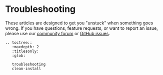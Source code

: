 # Troubleshooting

These articles are designed to get you "unstuck" when something goes wrong. If you have questions, feature requests, or want to report an issue, please use our [community forum](https://discuss.streamlit.io/) or [GitHub issues](https://github.com/streamlit/streamlit/issues).

```eval_rst
.. toctree::
   :maxdepth: 2
   :titlesonly:
   :glob:

   troubleshooting
   clean-install
```
